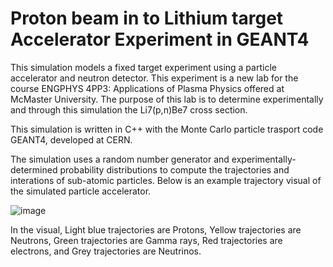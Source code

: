 # Proton beam in to Lithium target Accelerator Experiment in GEANT4
This simulation models a fixed target experiment using a particle accelerator and neutron detector. This experiment is a new lab for the course ENGPHYS 4PP3: Applications of Plasma Physics offered at McMaster University. The purpose of this lab is to determine experimentally and through this simulation the Li7(p,n)Be7 cross section.

This simulation is written in C++ with the Monte Carlo particle trasport code GEANT4, developed at CERN.

The simulation uses a random number generator and experimentally-determined probability distributions to compute the trajectories and interations of sub-atomic particles. Below is an example trajectory visual of the simulated particle accelerator. 

![image](https://github.com/Sebrhyscart/GEANT4-ProtonBeam-LithiumTarget/assets/133667593/d15c8abd-47a9-4f7d-8b3d-aa974da8433e)

In the visual, Light blue trajectories are Protons, Yellow trajectories are Neutrons, Green trajectories are Gamma rays, Red trajectories are electrons, and Grey trajectories are Neutrinos.
